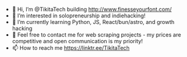 - 👋 Hi, I’m @TikitaTech building http://www.finesseyourfont.com/
- 👀 I’m interested in solopreneurship and indiehacking!
- 🌱 I’m currently learning Python, JS, React/bun/astro, and growth hacking
- 💞️ Feel free to contact me for web scraping projects - my prices are competitive and open communication is my priority!
- 📫 How to reach me https://linktr.ee/TikitaTech

<!---
TikitaPeralta/TikitaPeralta is a ✨ special ✨ repository because its `README.md` (this file) appears on your GitHub profile.
You can click the Preview link to take a look at your changes.
--->
